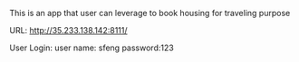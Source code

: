 This is an app that user can leverage to book housing for traveling purpose

URL: http://35.233.138.142:8111/

User Login:
user name: sfeng
password:123